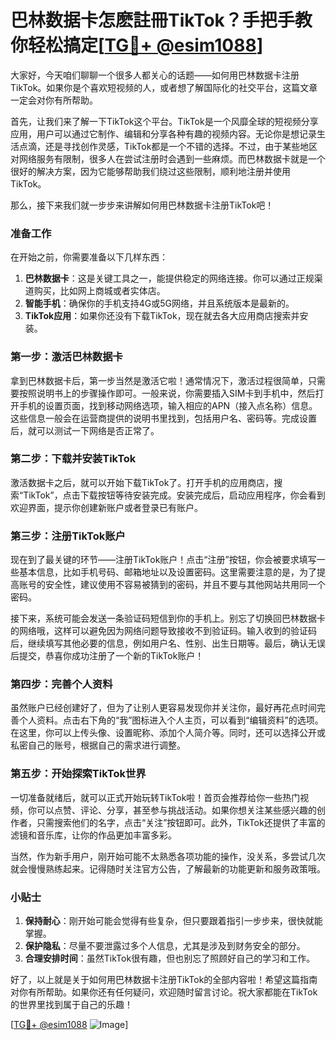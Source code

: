 # 巴林数据卡怎麽註冊TikTok？手把手教你轻松搞定[[TG💪+ @esim1088](https://t.me/s/esim1088)]

大家好，今天咱们聊聊一个很多人都关心的话题——如何用巴林数据卡注册TikTok。如果你是个喜欢短视频的人，或者想了解国际化的社交平台，这篇文章一定会对你有所帮助。

首先，让我们来了解一下TikTok这个平台。TikTok是一个风靡全球的短视频分享应用，用户可以通过它制作、编辑和分享各种有趣的视频内容。无论你是想记录生活点滴，还是寻找创作灵感，TikTok都是一个不错的选择。不过，由于某些地区对网络服务有限制，很多人在尝试注册时会遇到一些麻烦。而巴林数据卡就是一个很好的解决方案，因为它能够帮助我们绕过这些限制，顺利地注册并使用TikTok。

那么，接下来我们就一步步来讲解如何用巴林数据卡注册TikTok吧！

### 准备工作

在开始之前，你需要准备以下几样东西：

1. **巴林数据卡**：这是关键工具之一，能提供稳定的网络连接。你可以通过正规渠道购买，比如网上商城或者实体店。
2. **智能手机**：确保你的手机支持4G或5G网络，并且系统版本是最新的。
3. **TikTok应用**：如果你还没有下载TikTok，现在就去各大应用商店搜索并安装。

### 第一步：激活巴林数据卡

拿到巴林数据卡后，第一步当然是激活它啦！通常情况下，激活过程很简单，只需要按照说明书上的步骤操作即可。一般来说，你需要插入SIM卡到手机中，然后打开手机的设置页面，找到移动网络选项，输入相应的APN（接入点名称）信息。这些信息一般会在运营商提供的说明书里找到，包括用户名、密码等。完成设置后，就可以测试一下网络是否正常了。

### 第二步：下载并安装TikTok

激活数据卡之后，就可以开始下载TikTok了。打开手机的应用商店，搜索“TikTok”，点击下载按钮等待安装完成。安装完成后，启动应用程序，你会看到欢迎界面，提示你创建新账户或者登录已有账户。

### 第三步：注册TikTok账户

现在到了最关键的环节——注册TikTok账户！点击“注册”按钮，你会被要求填写一些基本信息，比如手机号码、邮箱地址以及设置密码。这里需要注意的是，为了提高账号的安全性，建议使用不容易被猜到的密码，并且不要与其他网站共用同一个密码。

接下来，系统可能会发送一条验证码短信到你的手机上。别忘了切换回巴林数据卡的网络哦，这样可以避免因为网络问题导致接收不到验证码。输入收到的验证码后，继续填写其他必要的信息，例如用户名、性别、出生日期等。最后，确认无误后提交，恭喜你成功注册了一个新的TikTok账户！

### 第四步：完善个人资料

虽然账户已经创建好了，但为了让别人更容易发现你并关注你，最好再花点时间完善个人资料。点击右下角的“我”图标进入个人主页，可以看到“编辑资料”的选项。在这里，你可以上传头像、设置昵称、添加个人简介等。同时，还可以选择公开或私密自己的账号，根据自己的需求进行调整。

### 第五步：开始探索TikTok世界

一切准备就绪后，就可以正式开始玩转TikTok啦！首页会推荐给你一些热门视频，你可以点赞、评论、分享，甚至参与挑战活动。如果你想关注某些感兴趣的创作者，只需搜索他们的名字，点击“关注”按钮即可。此外，TikTok还提供了丰富的滤镜和音乐库，让你的作品更加丰富多彩。

当然，作为新手用户，刚开始可能不太熟悉各项功能的操作，没关系，多尝试几次就会慢慢熟练起来。记得随时关注官方公告，了解最新的功能更新和服务政策哦。

### 小贴士

1. **保持耐心**：刚开始可能会觉得有些复杂，但只要跟着指引一步步来，很快就能掌握。
2. **保护隐私**：尽量不要泄露过多个人信息，尤其是涉及到财务安全的部分。
3. **合理安排时间**：虽然TikTok很有趣，但也别忘了照顾好自己的学习和工作。

好了，以上就是关于如何用巴林数据卡注册TikTok的全部内容啦！希望这篇指南对你有所帮助。如果你还有任何疑问，欢迎随时留言讨论。祝大家都能在TikTok的世界里找到属于自己的乐趣！

[[TG💪+ @esim1088](https://t.me/s/esim1088) ![Image](https://i.postimg.cc/4NQfJmqS/Snipaste-2025-05-13-00-14-12.png)]